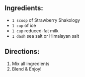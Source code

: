 ## Ingredients:
- `1 scoop` of Strawberry Shakology
- `1 cup` of ice
- `1 cup` reduced-fat milk
- `1 dash` sea salt or Himalayan salt

## Directions:
1. Mix all ingredients
2. Blend & Enjoy!
